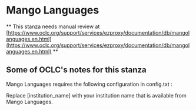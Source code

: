 # Mango Languages
** This stanza needs manual review at [https://www.oclc.org/support/services/ezproxy/documentation/db/mangolanguages.en.html](https://www.oclc.org/support/services/ezproxy/documentation/db/mangolanguages.en.html) **

## Some of OCLC's notes for this stanza

Mango Languages requires the following configuration in config.txt :

Replace [institution_name] with your institution name that is available from Mango Languages.
